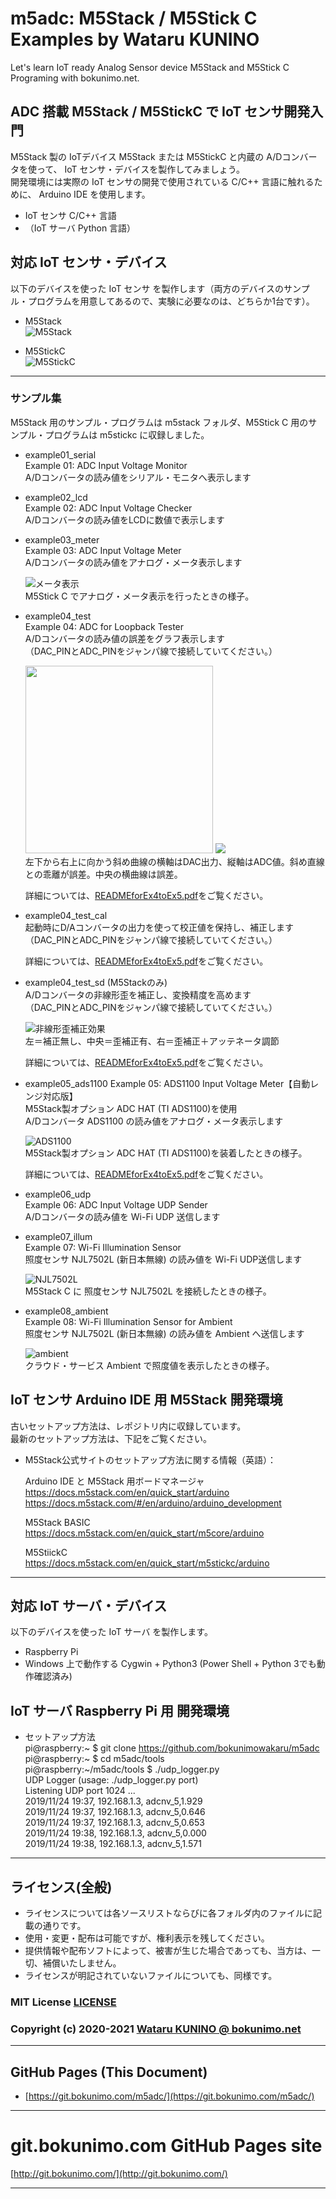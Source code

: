 # m5adc: M5Stack / M5Stick C Examples by Wataru KUNINO
Let's learn IoT ready Analog Sensor device M5Stack and M5Stick C Programing with bokunimo.net.

## ADC 搭載 M5Stack / M5StickC で IoT センサ開発入門
M5Stack 製の IoTデバイス M5Stack または M5StickC と内蔵の A/Dコンバータを使って、 IoT センサ・デバイスを製作してみましょう。  
開発環境には実際の IoT センサの開発で使用されている C/C++ 言語に触れるために、 Arduino IDE を使用します。  
- IoT センサ C/C++ 言語  
- （IoT サーバ Python 言語）  

## 対応 IoT センサ・デバイス  
以下のデバイスを使った IoT センサ を製作します（両方のデバイスのサンプル・プログラムを用意してあるので、実験に必要なのは、どちらか1台です）。  
- M5Stack  
	![M5Stack](https://github.com/bokunimowakaru/m5adc/blob/image/image/DSC_0415.jpg)

- M5StickC  
	![M5StickC](https://github.com/bokunimowakaru/m5adc/blob/image/image/DSC_0418.jpg)

--------------------------------------------------------------------------------

### サンプル集  
M5Stack 用のサンプル・プログラムは m5stack フォルダ、M5Stick C 用のサンプル・プログラムは m5stickc に収録しました。  

- example01_serial  
	Example 01: ADC Input Voltage Monitor  
	A/Dコンバータの読み値をシリアル・モニタへ表示します  

- example02_lcd  
	Example 02: ADC Input Voltage Checker  
	A/Dコンバータの読み値をLCDに数値で表示します  

- example03_meter  
	Example 03: ADC Input Voltage Meter  
	A/Dコンバータの読み値をアナログ・メータ表示します  
	
	![メータ表示](https://github.com/bokunimowakaru/m5adc/blob/image/image/DSC_0393.jpg)  
	M5Stick C でアナログ・メータ表示を行ったときの様子。

- example04_test  
	Example 04: ADC for Loopback Tester  
	A/Dコンバータの読み値の誤差をグラフ表示します  
	（DAC_PINとADC_PINをジャンパ線で接続していてください。）  
	
	<img src="https://github.com/bokunimowakaru/m5adc/blob/image/image/DSC_0389.jpg" height="300">
	<img src="https://github.com/bokunimowakaru/m5adc/blob/image/image/DSC_0440.jpg"><br>  
	左下から右上に向かう斜め曲線の横軸はDAC出力、縦軸はADC値。斜め直線との乖離が誤差。中央の横曲線は誤差。  

  詳細については、[READMEforEx4toEx5.pdf](https://github.com/bokunimowakaru/m5adc/blob/master/READMEforEx4toEx5.pdf)をご覧ください。  

- example04_test_cal  
	起動時にD/Aコンバータの出力を使って校正値を保持し、補正します  
	（DAC_PINとADC_PINをジャンパ線で接続していてください。）  

  詳細については、[READMEforEx4toEx5.pdf](https://github.com/bokunimowakaru/m5adc/blob/master/READMEforEx4toEx5.pdf)をご覧ください。  

- example04_test_sd (M5Stackのみ)  
	A/Dコンバータの非線形歪を補正し、変換精度を高めます  
	（DAC_PINとADC_PINをジャンパ線で接続していてください。）  
	
	![非線形歪補正効果](https://github.com/bokunimowakaru/m5adc/blob/image/image/fig03.jpg)  
	左＝補正無し、中央＝歪補正有、右＝歪補正＋アッテネータ調節  

  詳細については、[READMEforEx4toEx5.pdf](https://github.com/bokunimowakaru/m5adc/blob/master/READMEforEx4toEx5.pdf)をご覧ください。  

- example05_ads1100
	Example 05: ADS1100 Input Voltage Meter【自動レンジ対応版】  
	M5Stack製オプション ADC HAT (TI ADS1100)を使用  
	A/Dコンバータ ADS1100 の読み値をアナログ・メータ表示します  
	  
	![ADS1100](https://github.com/bokunimowakaru/m5adc/blob/image/image/DSC_0400.jpg)  
	M5Stack製オプション ADC HAT (TI ADS1100)を装着したときの様子。  

  詳細については、[READMEforEx4toEx5.pdf](https://github.com/bokunimowakaru/m5adc/blob/master/READMEforEx4toEx5.pdf)をご覧ください。  

- example06_udp  
	Example 06: ADC Input Voltage UDP Sender  
	A/Dコンバータの読み値を Wi-Fi UDP 送信します  

- example07_illum  
	Example 07: Wi-Fi Illumination Sensor  
	照度センサ NJL7502L (新日本無線) の読み値を Wi-Fi UDP送信します  
	
	![NJL7502L](https://github.com/bokunimowakaru/m5adc/blob/image/image/DSC_0432.jpg)  
	M5Stack C に 照度センサ NJL7502L を接続したときの様子。  

- example08_ambient  
	Example 08: Wi-Fi Illumination Sensor for Ambient  
	照度センサ NJL7502L (新日本無線) の読み値を Ambient へ送信します  
	
	![ambient](https://github.com/bokunimowakaru/m5adc/blob/image/image/ambient01.jpg)  
	クラウド・サービス Ambient で照度値を表示したときの様子。  

## IoT センサ Arduino IDE 用 M5Stack 開発環境
古いセットアップ方法は、レポジトリ内に収録しています。  
最新のセットアップ方法は、下記をご覧ください。  
	
- M5Stack公式サイトのセットアップ方法に関する情報（英語）：  

	Arduino IDE と M5Stack 用ボードマネージャ  
	https://docs.m5stack.com/en/quick_start/arduino  
	https://docs.m5stack.com/#/en/arduino/arduino_development  
	
	M5Stack BASIC  
	https://docs.m5stack.com/en/quick_start/m5core/arduino  
	
	M5StiickC  
	https://docs.m5stack.com/en/quick_start/m5stickc/arduino  

--------------------------------------------------------------------------------

## 対応 IoT サーバ・デバイス  
以下のデバイスを使った IoT サーバ を製作します。  
- Raspberry Pi  
- Windows 上で動作する Cygwin + Python3 (Power Shell + Python 3でも動作確認済み)  

## IoT サーバ Raspberry Pi 用 開発環境

- セットアップ方法  
	pi@raspberry:~ $ git clone https://github.com/bokunimowakaru/m5adc  
	pi@raspberry:~ $ cd m5adc/tools  
	pi@raspberry:~/m5adc/tools $ ./udp_logger.py  
	UDP Logger (usage: ./udp_logger.py port)  
	Listening UDP port 1024 ...  
	2019/11/24 19:37, 192.168.1.3, adcnv_5,1.929  
	2019/11/24 19:37, 192.168.1.3, adcnv_5,0.646  
	2019/11/24 19:37, 192.168.1.3, adcnv_5,0.653  
	2019/11/24 19:38, 192.168.1.3, adcnv_5,0.000  
	2019/11/24 19:38, 192.168.1.3, adcnv_5,1.571  

--------------------------------------------------------------------------------
## ライセンス(全般)

* ライセンスについては各ソースリストならびに各フォルダ内のファイルに記載の通りです。  
* 使用・変更・配布は可能ですが、権利表示を残してください。  
* 提供情報や配布ソフトによって、被害が生じた場合であっても、当方は、一切、補償いたしません。  
* ライセンスが明記されていないファイルについても、同様です。  

### MIT License [LICENSE](https://raw.githubusercontent.com/bokunimowakaru/m5adc/master/LICENSE)

### Copyright (c) 2020-2021 [Wataru KUNINO @ bokunimo.net](https://bokunimo.net)

----------------------------------------------------------------

## GitHub Pages (This Document)
* [https://git.bokunimo.com/m5adc/](https://git.bokunimo.com/m5adc/)  

----------------------------------------------------------------

# git.bokunimo.com GitHub Pages site
[http://git.bokunimo.com/](http://git.bokunimo.com/)  

----------------------------------------------------------------
